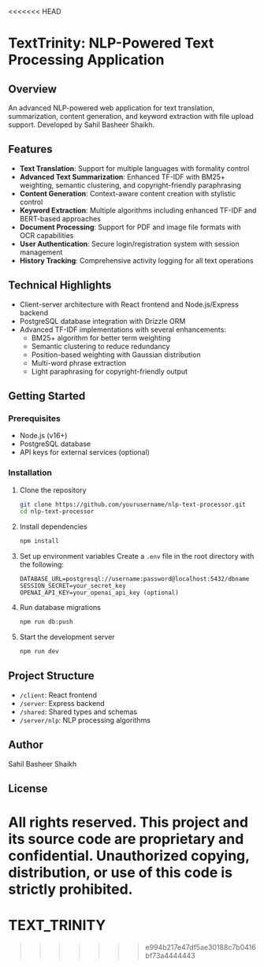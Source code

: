 <<<<<<< HEAD
# TextTrinity: NLP-Powered Text Processing Application

## Overview
An advanced NLP-powered web application for text translation, summarization, content generation, and keyword extraction with file upload support. Developed by Sahil Basheer Shaikh.

## Features
- **Text Translation**: Support for multiple languages with formality control
- **Advanced Text Summarization**: Enhanced TF-IDF with BM25+ weighting, semantic clustering, and copyright-friendly paraphrasing
- **Content Generation**: Context-aware content creation with stylistic control
- **Keyword Extraction**: Multiple algorithms including enhanced TF-IDF and BERT-based approaches
- **Document Processing**: Support for PDF and image file formats with OCR capabilities
- **User Authentication**: Secure login/registration system with session management
- **History Tracking**: Comprehensive activity logging for all text operations

## Technical Highlights
- Client-server architecture with React frontend and Node.js/Express backend
- PostgreSQL database integration with Drizzle ORM
- Advanced TF-IDF implementations with several enhancements:
  - BM25+ algorithm for better term weighting
  - Semantic clustering to reduce redundancy
  - Position-based weighting with Gaussian distribution
  - Multi-word phrase extraction
  - Light paraphrasing for copyright-friendly output

## Getting Started

### Prerequisites
- Node.js (v16+)
- PostgreSQL database
- API keys for external services (optional)

### Installation
1. Clone the repository
   ```bash
   git clone https://github.com/yourusername/nlp-text-processor.git
   cd nlp-text-processor
   ```

2. Install dependencies
   ```bash
   npm install
   ```

3. Set up environment variables
   Create a `.env` file in the root directory with the following:
   ```
   DATABASE_URL=postgresql://username:password@localhost:5432/dbname
   SESSION_SECRET=your_secret_key
   OPENAI_API_KEY=your_openai_api_key (optional)
   ```

4. Run database migrations
   ```bash
   npm run db:push
   ```

5. Start the development server
   ```bash
   npm run dev
   ```

## Project Structure
- `/client`: React frontend
- `/server`: Express backend
- `/shared`: Shared types and schemas
- `/server/nlp`: NLP processing algorithms

## Author
Sahil Basheer Shaikh

## License
All rights reserved. This project and its source code are proprietary and confidential.
Unauthorized copying, distribution, or use of this code is strictly prohibited.
=======
# TEXT_TRINITY
>>>>>>> e994b217e47df5ae30188c7b0416bf73a4444443

